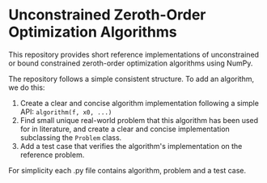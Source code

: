 # Unconstrained Zeroth-Order Optimization Algorithms

This repository provides short reference implementations of unconstrained or bound constrained zeroth-order optimization algorithms using NumPy.

The repository follows a simple consistent structure. To add an algorithm, we do this:
1. Create a clear and concise algorithm implementation following a simple API: `algorithm(f, x0, ...)`
2. Find small unique real-world problem that this algorithm has been used for in literature, and create a clear and concise implementation subclassing the `Problem` class.
3. Add a test case that verifies the algorithm's implementation on the reference problem.

For simplicity each .py file contains algorithm, problem and a test case.
